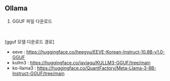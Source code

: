 ## Ollama 

1. GGUF 파일 다운로드

<br>

[gguf 모델 다운로드 경로]
- eeve : https://huggingface.co/heegyu/EEVE-Korean-Instruct-10.8B-v1.0-GGUF
- kullm3 : https://huggingface.co/javiagu/KULLM3-GGUF/tree/main
- ko-llama3 : https://huggingface.co/QuantFactory/Meta-Llama-3-8B-Instruct-GGUF/tree/main



